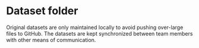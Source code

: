 # Dataset folder

Original datasets are only maintained locally to avoid pushing over-large files to GitHub.  The datasets are kept synchronized between team members with other means of communication.